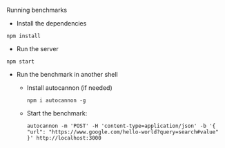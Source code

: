 Running benchmarks

- Install the dependencies
```shell
npm install
```

- Run the server

```shell
npm start
```


- Run the benchmark in another shell

  - Install autocannon (if needed)

    ```shell
    npm i autocannon -g
    ```

  - Start the benchmark:

    ```shell
    autocannon -m 'POST' -H 'content-type=application/json' -b '{ "url": "https://www.google.com/hello-world?query=search#value" }' http://localhost:3000
    ```

